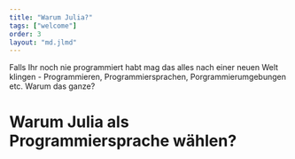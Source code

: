 ```yaml
---
title: "Warum Julia?"
tags: ["welcome"]
order: 3
layout: "md.jlmd"
---
```


Falls Ihr noch nie programmiert habt mag das alles nach einer neuen Welt klingen - Programmieren, Programmiersprachen, Porgrammierumgebungen etc. Warum das ganze?

# Warum Julia als Programmiersprache wählen?
